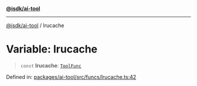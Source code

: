 [**@isdk/ai-tool**](../README.md)

***

[@isdk/ai-tool](../globals.md) / lrucache

# Variable: lrucache

> `const` **lrucache**: [`ToolFunc`](../classes/ToolFunc.md)

Defined in: [packages/ai-tool/src/funcs/lrucache.ts:42](https://github.com/isdk/ai-tool.js/blob/7135b3a67072644f21685b76900b7f351401749e/src/funcs/lrucache.ts#L42)
